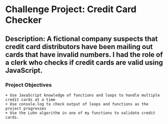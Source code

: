 # Challenge Project: Credit Card Checker

## Description: A fictional company suspects that credit card distributors have been mailing out cards that have invalid numbers. I had the role of a clerk who checks if credit cards are valid using JavaScript. 

### Project Objectives
    + Use JavaScript knowledge of functions and loops to handle multiple credit cards at a time
    + Use console.log to check output of loops and functions as the project progresses 
    + Use the Luhn algorithm in one of my functions to validate credit cards.